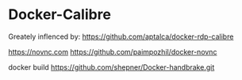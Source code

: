 # Docker-Calibre

Greately inflenced by:  https://github.com/aptalca/docker-rdp-calibre

https://novnc.com
https://github.com/paimpozhil/docker-novnc




docker build https://github.com/shepner/Docker-handbrake.git

